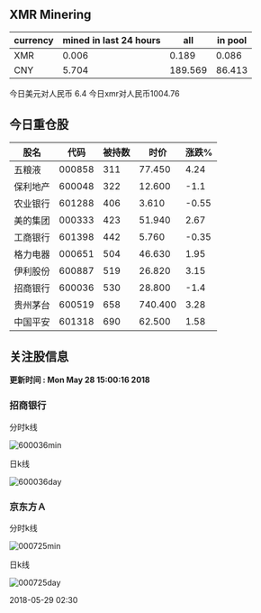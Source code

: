 ## XMR Minering

|currency|mined in last 24 hours|all|in pool|
|---|---|---|---|
|XMR|0.006|0.189|0.086|
|CNY|5.704|189.569|86.413|

今日美元对人民币 6.4	今日xmr对人民币1004.76


## 今日重仓股 

|股名|代码|被持数|时价|涨跌%|
|---|---|---|---|---|
|五粮液|000858|311|77.450|4.24|
|保利地产|600048|322|12.600|-1.1|
|农业银行|601288|406|3.610|-0.55|
|美的集团|000333|423|51.940|2.67|
|工商银行|601398|442|5.760|-0.35|
|格力电器|000651|504|46.630|1.95|
|伊利股份|600887|519|26.820|3.15|
|招商银行|600036|530|28.800|-1.4|
|贵州茅台|600519|658|740.400|3.28|
|中国平安|601318|690|62.500|1.58|

## 关注股信息
**更新时间 : Mon May 28 15:00:16 2018**
### 招商银行 
分时k线

![600036min](http://image.sinajs.cn/newchart/min/n/sh600036.gif)

日k线

![600036day](http://image.sinajs.cn/newchart/daily/n/sh600036.gif)

### 京东方Ａ 
分时k线

![000725min](http://image.sinajs.cn/newchart/min/n/sz000725.gif)

日k线

![000725day](http://image.sinajs.cn/newchart/daily/n/sz000725.gif)

2018-05-29 02:30